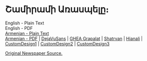 # Շամիրամի Առասպելը։

English - Plain Text  
English - PDF  
[Armenian - Plain Text](full-text-armenian.md)  
[Armenian - PDF](https://cdn.solaranamnesis.com/AlexanderMatikian/abeghyan-shamiram-legend-1901.pdf) | [DejaVuSans](https://cdn.solaranamnesis.com/AlexanderMatikian/abeghyan-shamiram-legend-1901-dejavusans.pdf) | [GHEA Grapalat](https://cdn.solaranamnesis.com/AlexanderMatikian/abeghyan-shamiram-legend-1901-GHEAGrapalat.pdf) | [Shatrvan](https://cdn.solaranamnesis.com/AlexanderMatikian/abeghyan-shamiram-legend-1901-shatrvan.pdf) | [Hianali](https://cdn.solaranamnesis.com/AlexanderMatikian/abeghyan-shamiram-legend-1901-hianali.pdf) | [CustomDesign1](https://cdn.solaranamnesis.com/AlexanderMatikian/abeghyan-shamiram-legend-1901-custom01.pdf) | [CustomDesign2](https://cdn.solaranamnesis.com/AlexanderMatikian/abeghyan-shamiram-legend-1901-custom02.pdf) | [CustomDesign3](https://cdn.solaranamnesis.com/AlexanderMatikian/abeghyan-shamiram-legend-1901-custom03.pdf)  

[Original Newspaper Source.](https://arar.sci.am/dlibra/publication/85135)
